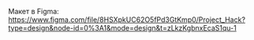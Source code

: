 Макет в Figma:
  https://www.figma.com/file/8HSXpkUC62O5fPd3GtKmp0/Project_Hack?type=design&node-id=0%3A1&mode=design&t=zLkzKgbnxEcaS1qu-1
